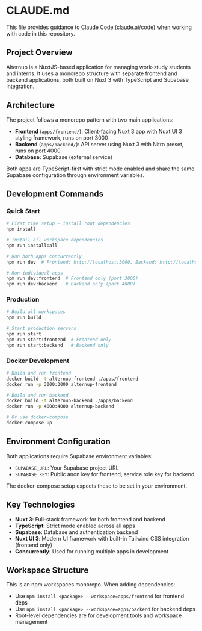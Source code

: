 # CLAUDE.md

This file provides guidance to Claude Code (claude.ai/code) when working with code in this repository.

## Project Overview

Alternup is a NuxtJS-based application for managing work-study students and interns. It uses a monorepo structure with separate frontend and backend applications, both built on Nuxt 3 with TypeScript and Supabase integration.

## Architecture

The project follows a monorepo pattern with two main applications:

- **Frontend** (`apps/frontend/`): Client-facing Nuxt 3 app with Nuxt UI 3 styling framework, runs on port 3000
- **Backend** (`apps/backend/`): API server using Nuxt 3 with Nitro preset, runs on port 4000
- **Database**: Supabase (external service)

Both apps are TypeScript-first with strict mode enabled and share the same Supabase configuration through environment variables.

## Development Commands

### Quick Start
```bash
# First time setup - install root dependencies
npm install

# Install all workspace dependencies
npm run install:all

# Run both apps concurrently
npm run dev  # Frontend: http://localhost:3000, Backend: http://localhost:4000

# Run individual apps
npm run dev:frontend  # Frontend only (port 3000)
npm run dev:backend   # Backend only (port 4000)
```

### Production
```bash
# Build all workspaces
npm run build

# Start production servers
npm run start
npm run start:frontend  # Frontend only
npm run start:backend   # Backend only
```

### Docker Development
```bash
# Build and run frontend
docker build -t alternup-frontend ./apps/frontend
docker run -p 3000:3000 alternup-frontend

# Build and run backend
docker build -t alternup-backend ./apps/backend
docker run -p 4000:4000 alternup-backend

# Or use docker-compose
docker-compose up
```

## Environment Configuration

Both applications require Supabase environment variables:
- `SUPABASE_URL`: Your Supabase project URL
- `SUPABASE_KEY`: Public anon key for frontend, service role key for backend

The docker-compose setup expects these to be set in your environment.

## Key Technologies

- **Nuxt 3**: Full-stack framework for both frontend and backend
- **TypeScript**: Strict mode enabled across all apps
- **Supabase**: Database and authentication backend
- **Nuxt UI 3**: Modern UI framework with built-in Tailwind CSS integration (frontend only)
- **Concurrently**: Used for running multiple apps in development

## Workspace Structure

This is an npm workspaces monorepo. When adding dependencies:
- Use `npm install <package> --workspace=apps/frontend` for frontend deps
- Use `npm install <package> --workspace=apps/backend` for backend deps
- Root-level dependencies are for development tools and workspace management
